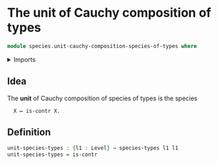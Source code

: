 # The unit of Cauchy composition of types

```agda
module species.unit-cauchy-composition-species-of-types where
```

<details><summary>Imports</summary>

```agda
open import foundation.contractible-types
open import foundation.universe-levels

open import species.species-of-types
```

</details>

## Idea

The **unit** of Cauchy composition of species of types is the species

```text
  X ↦ is-contr X.
```

## Definition

```agda
unit-species-types : {l1 : Level} → species-types l1 l1
unit-species-types = is-contr
```
